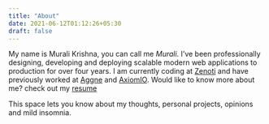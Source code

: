 ```yaml
---
title: "About"
date: 2021-06-12T01:12:26+05:30
draft: false
---
```

My name is Murali Krishna, you can call me *Murali*. I’ve been professionally designing, developing and deploying scalable modern web applications to production for over four years. I am currently coding at [Zenoti](https://www.zenoti.com/company/about-us]) and have previously worked at [Aggne](https://aggne.com/) and [AxiomIO](https://axiomio.com/). Would like to know more about me? check out my [resume](https://drive.google.com/file/d/1Fd-q8xZOV4OgLKH8qwraYkmCXh1AR7Rl/view?usp=sharing)

This space lets you know about my thoughts, personal projects, opinions and mild insomnia.

